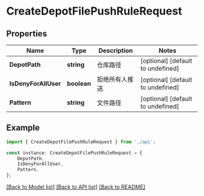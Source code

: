 # CreateDepotFilePushRuleRequest


## Properties

Name | Type | Description | Notes
------------ | ------------- | ------------- | -------------
**DepotPath** | **string** | 仓库路径 | [optional] [default to undefined]
**IsDenyForAllUser** | **boolean** | 拒绝所有人推送 | [optional] [default to undefined]
**Pattern** | **string** | 文件路径 | [optional] [default to undefined]

## Example

```typescript
import { CreateDepotFilePushRuleRequest } from './api';

const instance: CreateDepotFilePushRuleRequest = {
    DepotPath,
    IsDenyForAllUser,
    Pattern,
};
```

[[Back to Model list]](../README.md#documentation-for-models) [[Back to API list]](../README.md#documentation-for-api-endpoints) [[Back to README]](../README.md)
